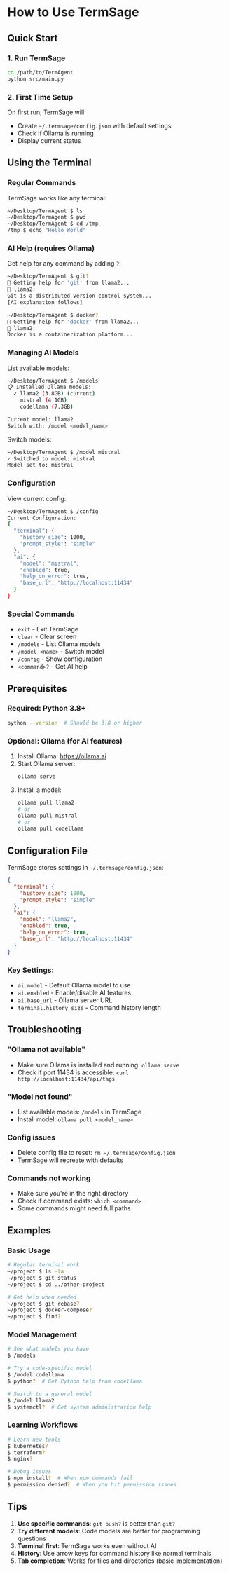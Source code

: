 # How to Use TermSage

## Quick Start

### 1. Run TermSage
```bash
cd /path/to/TermAgent
python src/main.py
```

### 2. First Time Setup
On first run, TermSage will:
- Create `~/.termsage/config.json` with default settings
- Check if Ollama is running
- Display current status

## Using the Terminal

### Regular Commands
TermSage works like any terminal:
```bash
~/Desktop/TermAgent $ ls
~/Desktop/TermAgent $ pwd
~/Desktop/TermAgent $ cd /tmp
/tmp $ echo "Hello World"
```

### AI Help (requires Ollama)
Get help for any command by adding `?`:
```bash
~/Desktop/TermAgent $ git?
🤔 Getting help for 'git' from llama2...
🤖 llama2:
Git is a distributed version control system...
[AI explanation follows]

~/Desktop/TermAgent $ docker?
🤔 Getting help for 'docker' from llama2...
🤖 llama2:
Docker is a containerization platform...
```

### Managing AI Models
List available models:
```bash
~/Desktop/TermAgent $ /models
📋 Installed Ollama models:
  ✓ llama2 (3.8GB) (current)
    mistral (4.1GB)
    codellama (7.3GB)

Current model: llama2
Switch with: /model <model_name>
```

Switch models:
```bash
~/Desktop/TermAgent $ /model mistral
✓ Switched to model: mistral
Model set to: mistral
```

### Configuration
View current config:
```bash
~/Desktop/TermAgent $ /config
Current Configuration:
{
  "terminal": {
    "history_size": 1000,
    "prompt_style": "simple"
  },
  "ai": {
    "model": "mistral",
    "enabled": true,
    "help_on_error": true,
    "base_url": "http://localhost:11434"
  }
}
```

### Special Commands
- `exit` - Exit TermSage
- `clear` - Clear screen
- `/models` - List Ollama models
- `/model <name>` - Switch model
- `/config` - Show configuration
- `<command>?` - Get AI help

## Prerequisites

### Required: Python 3.8+
```bash
python --version  # Should be 3.8 or higher
```

### Optional: Ollama (for AI features)
1. Install Ollama: https://ollama.ai
2. Start Ollama server:
   ```bash
   ollama serve
   ```
3. Install a model:
   ```bash
   ollama pull llama2
   # or
   ollama pull mistral
   # or
   ollama pull codellama
   ```

## Configuration File

TermSage stores settings in `~/.termsage/config.json`:

```json
{
  "terminal": {
    "history_size": 1000,
    "prompt_style": "simple"
  },
  "ai": {
    "model": "llama2",
    "enabled": true,
    "help_on_error": true,
    "base_url": "http://localhost:11434"
  }
}
```

### Key Settings:
- `ai.model` - Default Ollama model to use
- `ai.enabled` - Enable/disable AI features
- `ai.base_url` - Ollama server URL
- `terminal.history_size` - Command history length

## Troubleshooting

### "Ollama not available"
- Make sure Ollama is installed and running: `ollama serve`
- Check if port 11434 is accessible: `curl http://localhost:11434/api/tags`

### "Model not found"
- List available models: `/models` in TermSage
- Install model: `ollama pull <model_name>`

### Config issues
- Delete config file to reset: `rm ~/.termsage/config.json`
- TermSage will recreate with defaults

### Commands not working
- Make sure you're in the right directory
- Check if command exists: `which <command>`
- Some commands might need full paths

## Examples

### Basic Usage
```bash
# Regular terminal work
~/project $ ls -la
~/project $ git status
~/project $ cd ../other-project

# Get help when needed
~/project $ git rebase?
~/project $ docker-compose?
~/project $ find?
```

### Model Management
```bash
# See what models you have
$ /models

# Try a code-specific model
$ /model codellama
$ python?  # Get Python help from codellama

# Switch to a general model
$ /model llama2
$ systemctl?  # Get system administration help
```

### Learning Workflows
```bash
# Learn new tools
$ kubernetes?
$ terraform?
$ nginx?

# Debug issues
$ npm install?  # When npm commands fail
$ permission denied?  # When you hit permission issues
```

## Tips

1. **Use specific commands**: `git push?` is better than `git?`
2. **Try different models**: Code models are better for programming questions
3. **Terminal first**: TermSage works even without AI
4. **History**: Use arrow keys for command history like normal terminals
5. **Tab completion**: Works for files and directories (basic implementation)